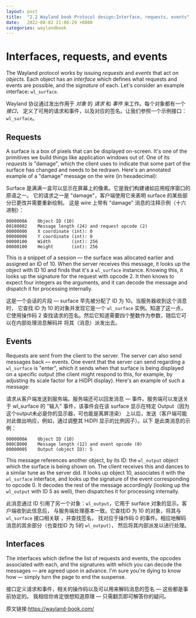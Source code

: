 ```yaml
---
layout: post
title:  "2.2 Wayland book Protocol design:Interface, requests, events"
date:   2022-08-02 21:06:29 +0800
categories: waylandbook
---
```

# Interfaces, requests, and events

The Wayland protocol works by issuing *requests* and *events* that act on
*objects*. Each object has an *interface* which defines what requests and events
are possible, and the *signature* of each. Let's consider an example interface:
`wl_surface`.

Wayland 协议通过发出作用于 *对象* 的 *请求* 和 *事件* 来工作。每个对象都有一个 *接口*，
定义了可用的请求和事件，以及对应的签名。让我们参照一个示例接口：`wl_surface`。

## Requests

A surface is a box of pixels that can be displayed on-screen. It's one of the
primitives we build things like application windows out of. One of its
*requests* is "damage", which the client uses to indicate that some part of the
surface has changed and needs to be redrawn. Here's an annotated example of a
"damage" message on the wire (in hexadecimal):

Surface 是满满一盒可以显示在屏幕上的像素。它是我们构建诸如应用程序窗口的原语之一。
它的请求之一是 "damage"，客户端使用它来表明 surface 的某些部分已更改并需要重新绘制。
这是 wire 上带有 "damage" 消息的注释示例（十六进制）：

    0000000A    Object ID (10)
    00180002    Message length (24) and request opcode (2)
    00000000    X coordinate (int): 0
    00000000    Y coordinate (int): 0
    00000100    Width        (int): 256
    00000100    Height       (int): 256

This is a snippet of a session &mdash; the surface was allocated earlier and 
assigned an ID of 10. When the server receives this message, it looks up the 
object with ID 10 and finds that it's a `wl_surface` instance. Knowing this, 
it looks up the signature for the request with opcode 2. It then knows to expect 
four integers as the arguments, and it can decode the message and dispatch it 
for processing internally.

这是一个会话的片段 &mdash; surface 早先被分配了 ID 为 10。当服务器收到这个消息时，
它查找 ID 为 10 的对象并发现它是一个 `wl_surface` 实例。知道了这一点，它使用操作码
2 查找请求的签名。然后它知道需要四个整数作为参数，随后它可以在内部处理消息解码并
将其（消息）派发出去。

## Events

Requests are sent from the client to the server. The server can also send
messages back &mdash; events. One event that the server can send regarding a
`wl_surface` is "enter", which it sends when that surface is being displayed on
a specific output (the client might respond to this, for example, by adjusting
its scale factor for a HiDPI display). Here's an example of such a message:

请求从客户端发送到服务端。服务端还可以回发消息 &mdash; 事件。服务端可以发送关于 wl_surface
的 "输入" 事件，该事件会在该 surface 显示在特定 Output（因为这个output未必是你的显示器，可也能是离屏渲染） 
上以后，发送（客户端可能对此做出响应，例如，通过调整其 HiDPI 显示的比例因子）。以下
是此类消息的示例：

    0000000A    Object ID (10)
    000C0000    Message length (12) and event opcode (0)
    00000005    Output (object ID): 5

This message references another object, by its ID: the `wl_output` object which
the surface is being shown on. The client receives this and dances to a similar
tune as the server did. It looks up object 10, associates it with the
`wl_surface` interface, and looks up the signature of the event corresponding to
opcode 0. It decodes the rest of the message accordingly (looking up the
`wl_output` with ID 5 as well), then dispatches it for processing internally.

此消息通过 ID 引用了另一个对象：`wl_output`，它用于 surface 对象的显示。客户端收到此信息后，
与服务端处理基本一致。它查找ID 为 10 的对象，将其与 `wl_surface` 接口相关联 ，并查找签名，
找对应于操作码 0 的事件。相应地解码消息的其余部分（也查找ID 为 5的 `wl_output`），
然后将其内部派发以进行处理。

## Interfaces

The interfaces which define the list of requests and events, the opcodes
associated with each, and the signatures with which you can decode the messages 
&mdash; are agreed upon in advance. I'm sure you're dying to know how &mdash; 
simply turn the page to end the suspense.

接口定义请求和事件，相关的操作码以及可以用来解码消息的签名 &mdash; 这些都是事前协定的。
我相信你肯定很想知道原理 &mdash; 只需翻页即可解答你的疑问。

原文链接:https://wayland-book.com/

